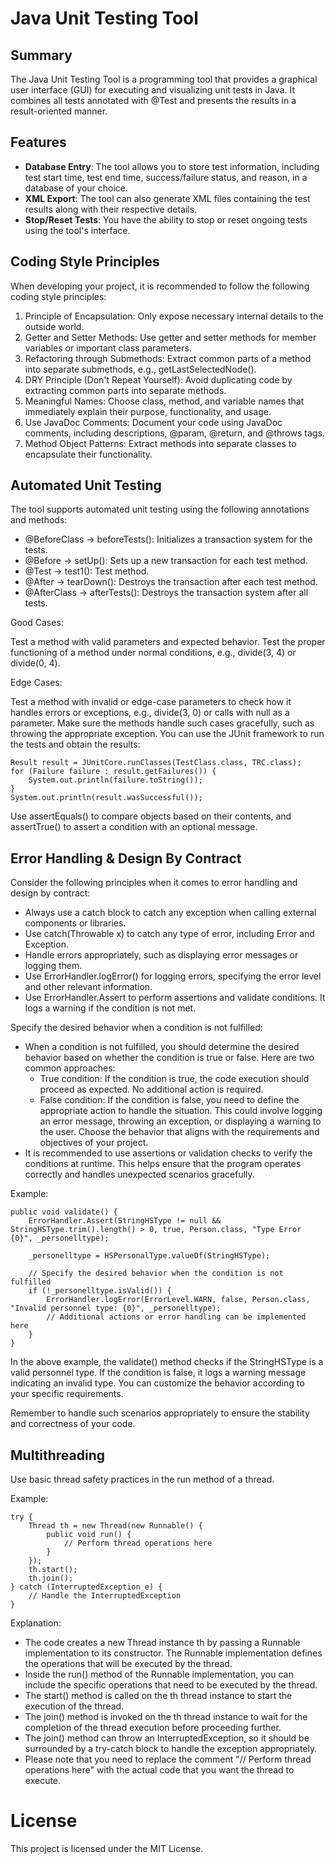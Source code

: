 # Java Unit Testing Tool
## Summary
The Java Unit Testing Tool is a programming tool that provides a graphical user interface (GUI) for executing and visualizing unit tests in Java. It combines all tests annotated with @Test and presents the results in a result-oriented manner.

## Features
* **Database Entry**: The tool allows you to store test information, including test start time, test end time, success/failure status, and reason, in a database of your choice.
* **XML Export**: The tool can also generate XML files containing the test results along with their respective details.
* **Stop/Reset Tests**: You have the ability to stop or reset ongoing tests using the tool's interface.

## Coding Style Principles
When developing your project, it is recommended to follow the following coding style principles:

1. Principle of Encapsulation: Only expose necessary internal details to the outside world.
2. Getter and Setter Methods: Use getter and setter methods for member variables or important class parameters.
3. Refactoring through Submethods: Extract common parts of a method into separate submethods, e.g., getLastSelectedNode().
4. DRY Principle (Don't Repeat Yourself): Avoid duplicating code by extracting common parts into separate methods.
5. Meaningful Names: Choose class, method, and variable names that immediately explain their purpose, functionality, and usage.
6. Use JavaDoc Comments: Document your code using JavaDoc comments, including descriptions, @param, @return, and @throws tags.
7. Method Object Patterns: Extract methods into separate classes to encapsulate their functionality.

## Automated Unit Testing
The tool supports automated unit testing using the following annotations and methods:

* @BeforeClass → beforeTests(): Initializes a transaction system for the tests.
* @Before → setUp(): Sets up a new transaction for each test method.
* @Test → test1(): Test method.
* @After → tearDown(): Destroys the transaction after each test method.
* @AfterClass → afterTests(): Destroys the transaction system after all tests.

Good Cases:

Test a method with valid parameters and expected behavior.
Test the proper functioning of a method under normal conditions, e.g., divide(3, 4) or divide(0, 4).

Edge Cases:

Test a method with invalid or edge-case parameters to check how it handles errors or exceptions, e.g., divide(3, 0) or calls with null as a parameter.
Make sure the methods handle such cases gracefully, such as throwing the appropriate exception.
You can use the JUnit framework to run the tests and obtain the results:

```
Result result = JUnitCore.runClasses(TestClass.class, TRC.class);
for (Failure failure : result.getFailures()) {
    System.out.println(failure.toString());
}
System.out.println(result.wasSuccessful());
```

Use assertEquals() to compare objects based on their contents, and assertTrue() to assert a condition with an optional message.

## Error Handling & Design By Contract
Consider the following principles when it comes to error handling and design by contract:

* Always use a catch block to catch any exception when calling external components or libraries.
* Use catch(Throwable x) to catch any type of error, including Error and Exception.
* Handle errors appropriately, such as displaying error messages or logging them.
* Use ErrorHandler.logError() for logging errors, specifying the error level and other relevant information.
* Use ErrorHandler.Assert to perform assertions and validate conditions. It logs a warning if the condition is not met.

Specify the desired behavior when a condition is not fulfilled:
* When a condition is not fulfilled, you should determine the desired behavior based on whether the condition is true or false. Here are two common approaches:
  * True condition: If the condition is true, the code execution should proceed as expected. No additional action is required.
  * False condition: If the condition is false, you need to define the appropriate action to handle the situation. This could involve logging an error message, throwing an exception, or displaying a warning to the user. Choose the behavior that aligns with the requirements and objectives of your project.
* It is recommended to use assertions or validation checks to verify the conditions at runtime. This helps ensure that the program operates correctly and handles unexpected scenarios gracefully.

Example:
```
public void validate() {
    ErrorHandler.Assert(StringHSType != null && StringHSType.trim().length() > 0, true, Person.class, "Type Error {0}", _personelltype);

    _personelltype = HSPersonalType.valueOf(StringHSType);

    // Specify the desired behavior when the condition is not fulfilled
    if (!_personelltype.isValid()) {
        ErrorHandler.logError(ErrorLevel.WARN, false, Person.class, "Invalid personnel type: {0}", _personelltype);
        // Additional actions or error handling can be implemented here
    }
}
```
In the above example, the validate() method checks if the StringHSType is a valid personnel type. If the condition is false, it logs a warning message indicating an invalid type. You can customize the behavior according to your specific requirements.

Remember to handle such scenarios appropriately to ensure the stability and correctness of your code.

## Multithreading
Use basic thread safety practices in the run method of a thread.

Example:
```
try {
    Thread th = new Thread(new Runnable() {
        public void run() {
            // Perform thread operations here
        }
    });
    th.start();
    th.join();
} catch (InterruptedException e) {
    // Handle the InterruptedException
}
```
Explanation:

* The code creates a new Thread instance th by passing a Runnable implementation to its constructor. The Runnable implementation defines the operations that will be executed by the thread.
* Inside the run() method of the Runnable implementation, you can include the specific operations that need to be executed by the thread.
* The start() method is called on the th thread instance to start the execution of the thread.
* The join() method is invoked on the th thread instance to wait for the completion of the thread execution before proceeding further.
* The join() method can throw an InterruptedException, so it should be surrounded by a try-catch block to handle the exception appropriately.
* Please note that you need to replace the comment "// Perform thread operations here" with the actual code that you want the thread to execute.


# License
This project is licensed under the MIT License.
